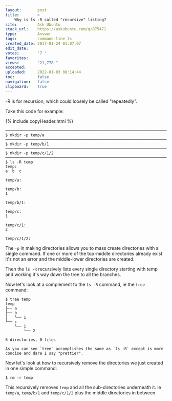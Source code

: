 ```yaml
---
layout:       post
title:        >
    Why is ls -R called "recursive" listing?
site:         Ask Ubuntu
stack_url:    https://askubuntu.com/q/875471
type:         Answer
tags:         command-line ls
created_date: 2017-01-24 01:07:07
edit_date:    
votes:        "7 "
favorites:    
views:        "21,778 "
accepted:     
uploaded:     2022-01-03 08:14:44
toc:          false
navigation:   false
clipboard:    true
---
```


-R is for recursion, which could loosely be called "repeatedly".

Take this code for example:

{% include copyHeader.html %}
``` 
───────────────────────────────────────────────────────────────────────────────
$ mkdir -p temp/a
───────────────────────────────────────────────────────────────────────────────
$ mkdir -p temp/b/1
───────────────────────────────────────────────────────────────────────────────
$ mkdir -p temp/c/1/2
───────────────────────────────────────────────────────────────────────────────
$ ls -R temp
temp:
a  b  c

temp/a:

temp/b:
1

temp/b/1:

temp/c:
1

temp/c/1:
2

temp/c/1/2:

```


The `-p` in making directories allows you to mass create directories with a single command. If one or more of the top-middle directories already exist it's not an error and the middle-lower directories are created.

Then the `ls -R` recursively lists every single directory starting with temp and working it's way down the tree to all the branches.

Now let's look at a complement to the `ls -R` command, ie the `tree` command:

``` 
$ tree temp
temp
├── a
├── b
│   └── 1
└── c
    └── 1
        └── 2

6 directories, 0 files

As you can see `tree` accomplishes the same as `ls -R` except is more concise and dare I say "prettier".
```


Now let's look at how to recursively remove the directories we just created in one simple command:

``` 
$ rm -r temp

```

This recursively removes `temp` and all the sub-directories underneath it. ie `temp/a`, `temp/b/1` and `temp/c/1/2` plus the middle directories in between.
